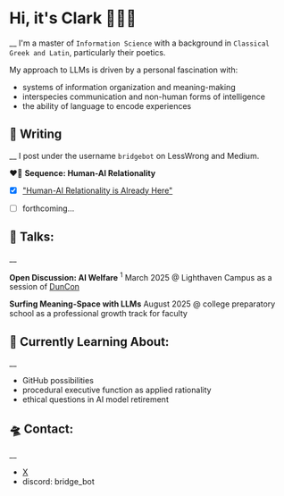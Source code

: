 # Hi, it's Clark 👋🤖💕
__
I'm a master of `Information Science` with a background in `Classical Greek and Latin`, particularly their poetics.

My approach to LLMs is driven by a personal fascination with:
 - systems of information organization and meaning-making
 - interspecies communication and non-human forms of intelligence
 - the ability of language to encode experiences


## 📝 Writing
__
I post under the username `bridgebot` on LessWrong and Medium.

❤️‍🔥 **Sequence: Human-AI Relationality**
- [x] ["Human-AI Relationality is Already Here"](https://www.lesswrong.com/posts/rGHLe9gvpuaNAurLg/human-ai-relationality-is-already-here)
- [ ] forthcoming...


## 💬 Talks:
__

**Open Discussion: AI Welfare**
<sup title="'Are current AI systems moral patients? Will they be? Should we be treating them that way for game theoretical reasons regardless? What concrete actions might AI welfare involve? Have you experienced love or social connection with AI? What bearing do these topics have on AI Safety?
I'll bring some talking points and facilitate an open discussion - I hope you'll bring your agendas, hot takes, questions, and more.'">1</sup>
March 2025 @ Lighthaven Campus
as a session of [DunCon](https://www.duncon2025.com/)

**Surfing Meaning-Space with LLMs**
August 2025 @ college preparatory school
as a professional growth track for faculty


## 🌱 Currently Learning About:
__
- GitHub possibilities
- procedural executive function as applied rationality
- ethical questions in AI model retirement

  
## 🛸 Contact:
__
- [X](https://x.com/trashpuppy)
- discord: bridge_bot
